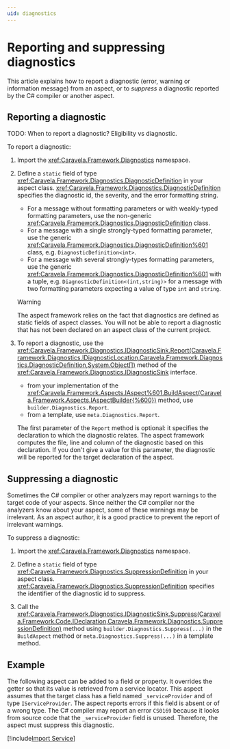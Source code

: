```yaml
---
uid: diagnostics
---
```

# Reporting and suppressing diagnostics

This article explains how to report a diagnostic (error, warning or information message) from an aspect, or to _suppress_ a diagnostic reported by the C# compiler or another aspect.

## Reporting a diagnostic

TODO: When to report a diagnostic? Eligibility vs diagnostic.

To report a diagnostic:

1. Import the <xref:Caravela.Framework.Diagnostics> namespace.

2. Define a `static` field of type <xref:Caravela.Framework.Diagnostics.DiagnosticDefinition> in your aspect class. <xref:Caravela.Framework.Diagnostics.DiagnosticDefinition> specifies the diagnostic id, the severity, and the error formatting string.

    - For a message without formatting parameters or with weakly-typed formatting parameters, use the non-generic <xref:Caravela.Framework.Diagnostics.DiagnosticDefinition> class.
    - For a message with a single strongly-typed formatting parameter, use the generic <xref:Caravela.Framework.Diagnostics.DiagnosticDefinition%601> class, e.g. `DiagnosticDefinition<int>`.
    - For a message with several strongly-types formatting parameters, use the generic <xref:Caravela.Framework.Diagnostics.DiagnosticDefinition%601> with a tuple, e.g. `DiagnosticDefinition<(int,string)>` for a message with two formatting parameters expecting a value of type `int` and `string`.

    > [!WARNING]
    > The aspect framework relies on the fact that diagnostics are defined as static fields of aspect classes. You will not be able to report a diagnostic that has not been declared on an aspect class of the current project.

3. To report a diagnostic, use the <xref:Caravela.Framework.Diagnostics.IDiagnosticSink.Report(Caravela.Framework.Diagnostics.IDiagnosticLocation,Caravela.Framework.Diagnostics.DiagnosticDefinition,System.Object[])> method of the <xref:Caravela.Framework.Diagnostics.IDiagnosticSink> interface.
 
    - from your implementation of the <xref:Caravela.Framework.Aspects.IAspect%601.BuildAspect(Caravela.Framework.Aspects.IAspectBuilder{%600})> method, use `builder.Diagnostics.Report`.
    - from a template, use `meta.Diagnostics.Report`.

    The first parameter of the `Report` method is optional: it specifies the declaration to which the diagnostic relates. The aspect framework computes the file, line and column of the diagnostic based on this declaration. If you don't give a value for this parameter, the diagnostic will be reported for the target declaration of the aspect.


## Suppressing a diagnostic

Sometimes the C# compiler or other analyzers may report warnings to the target code of your aspects. Since neither the C# compiler nor the analyzers know about your aspect, some of these warnings may be irrelevant. As an aspect author, it is a good practice to prevent the report of irrelevant warnings.

To suppress a diagnostic:

1. Import the <xref:Caravela.Framework.Diagnostics> namespace.

2. Define a `static` field of type <xref:Caravela.Framework.Diagnostics.SuppressionDefinition> in your aspect class. <xref:Caravela.Framework.Diagnostics.SuppressionDefinition> specifies the identifier of the diagnostic id to suppress.

3. Call the <xref:Caravela.Framework.Diagnostics.IDiagnosticSink.Suppress(Caravela.Framework.Code.IDeclaration,Caravela.Framework.Diagnostics.SuppressionDefinition)> method using `builder.Diagnostics.Suppress(...)` in the `BuildAspect` method or `meta.Diagnostics.Suppress(...)` in a template method.

## Example

The following aspect can be added to a field or property. It overrides the getter so that its value is retrieved from a service locator. This aspect assumes that the target class has a field named `_serviceProvider` and of type `IServiceProvider`. The aspect reports errors if this field is absent or of a wrong type. The C# compiler may report an error `CS0169` because it looks from source code that the `_serviceProvider` field is unused. Therefore, the aspect must suppress this diagnostic.

[!include[Import Service](../../code/Caravela.Documentation.SampleCode.AspectFramework/LocalImport.cs)]
